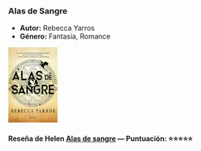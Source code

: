 ### **Alas de Sangre** 
- **Autor:** Rebecca Yarros
- **Género:** Fantasía, Romance
<img src="../Imagenes/Alas de sangre.jpg" alt="Alas de sangre" width="100" />


#### Reseña de Helen [Alas de sangre](../Usuarios/Elena/Mis%20reseñas/Alas%20de%20sangre.md) — **Puntuación:** ⭐⭐⭐⭐⭐

